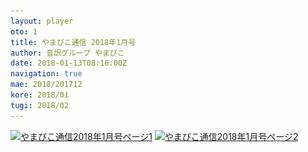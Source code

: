 ```yaml
---
layout: player
oto: 1
title: やまびこ通信 2018年1月号
author: 音訳グループ やまびこ
date: 2018-01-13T08:16:00Z
navigation: true
mae: 2018/201712
kore: 2018/01
tugi: 2018/02
---
```

<script>
//<![CDATA[
$(document).ready(function(){

	new jPlayerPlaylist({
		jPlayer: "#jquery_jplayer_1",
		cssSelectorAncestor: "#jp_container_1"
	}, [
		{
			title:"やまびこ通信2018年1月号",
			mp3:"./media/01/sound0001.mp3",
			oga:"./media/01/sound0001.ogg"
		},
		{
			title:"〈12月活動報告〉",
			mp3:"./media/01/sound0002.mp3",
			oga:"./media/01/sound0002.ogg"
		},
		{
			title:"〈1月活動予定〉",
			mp3:"./media/01/sound0003.mp3",
			oga:"./media/01/sound0003.ogg"
		},
		{
			title:"〈録音図書作成〉",
			mp3:"./media/01/sound0004.mp3",
			oga:"./media/01/sound0004.ogg"
		},
		{
			title:"〈対面音訳〉",
			mp3:"./media/01/sound0005.mp3",
			oga:"./media/01/sound0005.ogg"
		},
		{
			title:"〈十条台句会〉",
			mp3:"./media/01/sound0006.mp3",
			oga:"./media/01/sound0006.ogg"
		},
		{
			title:"新入会員から",
			mp3:"./media/01/sound0007.mp3",
			oga:"./media/01/sound0007.ogg"
		},
		{
			title:"Let's try!!",
			mp3:"./media/01/sound0008.mp3",
			oga:"./media/01/sound0008.ogg"
		},
		{
			title:"終わり",
			mp3:"./media/01/sound0009.mp3",
			oga:"./media/01/sound0009.ogg"
		}
	], {
		playlistOptions: {
 		   autoPlay: true
    		},
		swfPath: "./jPlayer-2.9.2/dist/jplayer",
		supplied: "oga, mp3",
		wmode: "window",
		useStateClassSkin: true,
		autoBlur: false,
		smoothPlayBar: true,
		keyEnabled: true
	});
$("#jquery_jplayer_1").jPlayer("volume", 1);
});
//]]>
</script>
<a href="media/01/01-1.svg" target="_blank"><img src="media/01/01-1.png" alt="やまびこ通信2018年1月号ページ1" srcset="media/01/01-1.svg" /></a>
<a href="media/01/01-2.svg" target="_blank"><img src="media/01/01-2.png" alt="やまびこ通信2018年1月号ページ2" srcset="media/01/01-2.svg" /></a>

